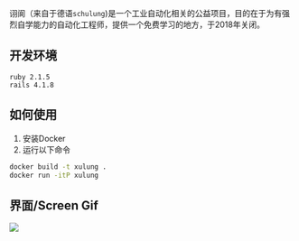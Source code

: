 诩阆（来自于德语`schulung`)是一个工业自动化相关的公益项目，目的在于为有强烈自学能力的自动化工程师，提供一个免费学习的地方，于2018年关闭。

## 开发环境

```
ruby 2.1.5
rails 4.1.8
```

## 如何使用
1. 安装Docker
2. 运行以下命令
```bash
docker build -t xulung . 
docker run -itP xulung
```

##  界面/Screen Gif

![](images/xulung_mooc.gif)
